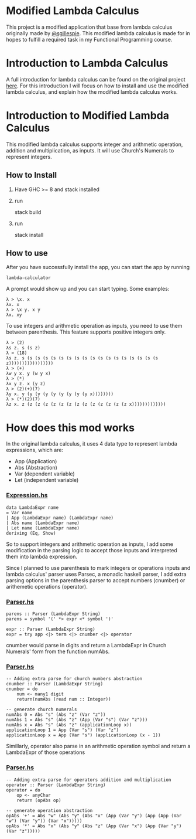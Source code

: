 # Modified Lambda Calculus

This project is a modified application that base from lambda calculus originally made by [@sgillespie](https://github.com/sgillespie).
This modified lambda calculus is made for in hopes to fulfill a required task in my Functional Programming course.

# Introduction to Lambda Calculus

A full introduction for lambda calculus can be found on the original project [here](https://github.com/sgillespie/lambda-calculus).
For this introduction I will focus on how to install and use the modified lambda calculus, and explain how the modified lambda calculus works.

# Introduction to Modified Lambda Calculus

This modified lambda calculus supports integer and arithmetic operation, addition and multiplication, as inputs.
It will use Church's Numerals to represent integers.

## How to Install

1. Have GHC >= 8 and stack installed
2. run

    stack build
    
3. run 

    stack install


## How to use

After you have successfully install the app, you can start the app by running

    lambda-calculator

A prompt would show up and you can start typing. Some examples:

    λ > \x. x
    λx. x
    λ > \x y. x y
    λx. xy

To use integers and arithmetic operation as inputs, you need to use them between parenthesis.
This feature supports positive integers only.

    λ > (2)
    λs z. s (s z)
    λ > (18)
    λs z. s (s (s (s (s (s (s (s (s (s (s (s (s (s (s (s (s (s z)))))))))))))))))
    λ > (+)
    λw y x. y (w y x)
    λ > (*)
    λx y z. x (y z)
    λ > (2)(+)(7)
    λy x. y (y (y (y (y (y (y (y (y x))))))))
    λ > (*)(2)(7)
    λz x. z (z (z (z (z (z (z (z (z (z (z (z (z (z x)))))))))))))

# How does this mod works

In the original lambda calculus, it uses 4 data type to represent lambda expressions, which are:
 * App (Application)
 * Abs (Abstraction)
 * Var (dependent variable)
 * Let (independent variable)
 
### [Expression.hs](src/Language/Lambda/Expression.hs)

    data LambdaExpr name
    = Var name
    | App (LambdaExpr name) (LambdaExpr name)
    | Abs name (LambdaExpr name)
    | Let name (LambdaExpr name)
    deriving (Eq, Show)

So to support integers and arithmetic operation as inputs, I add some modification in the parsing logic
to accept those inputs and interpreted them into lambda expression.

Since I planned to use parenthesis to mark integers or operations inputs and lambda calculus' parser uses Parsec, a monadic
haskell parser, I add extra parsing options in the parenthesis parser to accept numbers (cnumber) or arithemetic
operations (operator).

### [Parser.hs](src/Language/Lambda/Parser.hs)

    parens :: Parser (LambdaExpr String)
    parens = symbol '(' *> expr <* symbol ')'
    
    expr :: Parser (LambdaExpr String)
    expr = try app <|> term <|> cnumber <|> operator

cnumber would parse in digits and return a LambdaExpr in Church Numerals' form
from the function numAbs.

### [Parser.hs](src/Language/Lambda/Parser.hs)
    
    -- Adding extra parse for church numbers abstraction
    cnumber :: Parser (LambdaExpr String)
    cnumber = do
	    num <- many1 digit
	    return(numAbs (read num :: Integer))
    
    -- generate church numerals
    numAbs 0 = Abs "s" (Abs "z" (Var "z"))
    numAbs 1 = Abs "s" (Abs "z" (App (Var "s") (Var "z")))
    numAbs x = Abs "s" (Abs "z" (applicationLoop x))
    applicationLoop 1 = App (Var "s") (Var "z")
    applicationLoop x = App (Var "s") (applicationLoop (x - 1))
    
 Simillarly, operator also parse in an arithmetic operation symbol and
 return a LambdaExpr of those operations
 
 ### [Parser.hs](src/Language/Lambda/Parser.hs)
 
    -- Adding extra parse for operators addition and multiplication
    operator :: Parser (LambdaExpr String)
    operator = do
	    op <- anyChar
	    return (opAbs op)

    -- generate operation abstraction
    opAbs '+' = Abs "w" (Abs "y" (Abs "x" (App (Var "y") (App (App (Var "w") (Var "y")) (Var "x")))))
    opAbs '*' = Abs "x" (Abs "y" (Abs "z" (App (Var "x") (App (Var "y") (Var "z")))))

